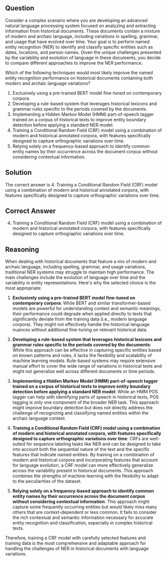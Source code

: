 ## Question
Consider a complex scenario where you are developing an advanced natural language processing system focused on analyzing and extracting information from historical documents. These documents contain a mixture of modern and archaic language, including variations in spelling, grammar, and usage that have evolved over time. Your goal is to perform named entity recognition (NER) to identify and classify specific entities such as dates, locations, and person names. Given the unique challenges presented by the variability and evolution of language in these documents, you decide to compare different approaches to improve the NER performance.

Which of the following techniques would most likely improve the named entity recognition performance on historical documents containing both modern and archaic language variations?

1. Exclusively using a pre-trained BERT model fine-tuned on contemporary corpora.
2. Developing a rule-based system that leverages historical lexicons and grammar rules specific to the periods covered by the documents.
3. Implementing a Hidden Markov Model (HMM) part-of-speech tagger trained on a corpus of historical texts to improve entity boundary detection before applying a standard NER model.
4. Training a Conditional Random Field (CRF) model using a combination of modern and historical annotated corpora, with features specifically designed to capture orthographic variations over time.
5. Relying solely on a frequency-based approach to identify common entity names by their occurrence across the document corpus without considering contextual information.

## Solution

The correct answer is 4. Training a Conditional Random Field (CRF) model using a combination of modern and historical annotated corpora, with features specifically designed to capture orthographic variations over time.

## Correct Answer

4. Training a Conditional Random Field (CRF) model using a combination of modern and historical annotated corpora, with features specifically designed to capture orthographic variations over time.

## Reasoning

When dealing with historical documents that feature a mix of modern and archaic language, including spelling, grammar, and usage variations, traditional NER systems may struggle to maintain high performance. The main challenges include the evolution of language over time and the variability in entity representations. Here's why the selected choice is the most appropriate:

1. **Exclusively using a pre-trained BERT model fine-tuned on contemporary corpora**: While BERT and similar transformer-based models are powerful for understanding context and semantic meanings, their performance could degrade when applied directly to texts that significantly deviate from the training data (i.e., modern language corpora). They might not effectively handle the historical language nuances without additional fine-tuning on relevant historical data.

2. **Developing a rule-based system that leverages historical lexicons and grammar rules specific to the periods covered by the documents**: While this approach can be effective in capturing specific entities based on known patterns and rules, it lacks the flexibility and scalability of machine learning models. Rule-based systems may require extensive manual effort to cover the wide range of variations in historical texts and might not generalize well across different documents or time periods.

3. **Implementing a Hidden Markov Model (HMM) part-of-speech tagger trained on a corpus of historical texts to improve entity boundary detection before applying a standard NER model**: While an HMM POS tagger can help with identifying parts of speech in historical texts, POS tagging is only one component of the broader NER task. This approach might improve boundary detection but does not directly address the challenge of recognizing and classifying named entities within the archaic language context.

4. **Training a Conditional Random Field (CRF) model using a combination of modern and historical annotated corpora, with features specifically designed to capture orthographic variations over time**: CRFs are well-suited for sequence labeling tasks like NER and can be designed to take into account both the sequential nature of the text and the specific features that indicate named entities. By training on a combination of modern and historical corpora and incorporating features that account for language evolution, a CRF model can more effectively generalize across the variability present in historical documents. This approach combines the strengths of machine learning with the flexibility to adapt to the peculiarities of the dataset.

5. **Relying solely on a frequency-based approach to identify common entity names by their occurrence across the document corpus without considering contextual information**: This approach might capture some frequently occurring entities but would likely miss many others that are context-dependent or less common. It fails to consider the rich contextual and semantic information necessary for accurate entity recognition and classification, especially in complex historical texts.

Therefore, training a CRF model with carefully selected features and training data is the most comprehensive and adaptable approach for handling the challenges of NER in historical documents with language variations.